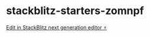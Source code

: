 # stackblitz-starters-zomnpf

[Edit in StackBlitz next generation editor ⚡️](https://stackblitz.com/~/github.com/kg237t/stackblitz-starters-zomnpf)